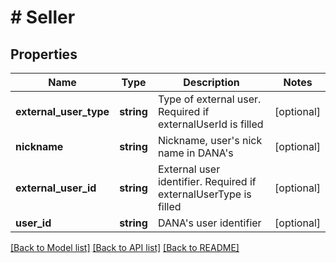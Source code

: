 # # Seller

## Properties

Name | Type | Description | Notes
------------ | ------------- | ------------- | -------------
**external_user_type** | **string** | Type of external user. Required if externalUserId is filled | [optional]
**nickname** | **string** | Nickname, user&#39;s nick name in DANA&#39;s | [optional]
**external_user_id** | **string** | External user identifier. Required if externalUserType is filled | [optional]
**user_id** | **string** | DANA&#39;s user identifier | [optional]

[[Back to Model list]](../../README.md#models) [[Back to API list]](../../README.md#endpoints) [[Back to README]](../../README.md)
